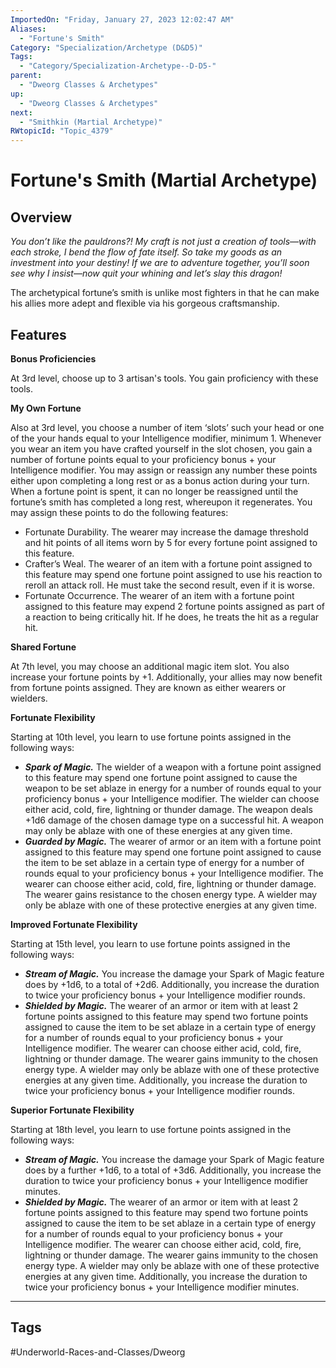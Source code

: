 ```yaml
---
ImportedOn: "Friday, January 27, 2023 12:02:47 AM"
Aliases:
  - "Fortune's Smith"
Category: "Specialization/Archetype (D&D5)"
Tags:
  - "Category/Specialization-Archetype--D-D5-"
parent:
  - "Dweorg Classes & Archetypes"
up:
  - "Dweorg Classes & Archetypes"
next:
  - "Smithkin (Martial Archetype)"
RWtopicId: "Topic_4379"
---
```

# Fortune's Smith (Martial Archetype)
## Overview
*You don’t like the pauldrons?! My craft is not just a creation of tools—with each stroke, I bend the flow of fate itself. So take my goods as an investment into your destiny! If we are to adventure together, you’ll soon see why I insist—now quit your whining and let’s slay this dragon!*

The archetypical fortune’s smith is unlike most fighters in that he can make his allies more adept and flexible via his gorgeous craftsmanship.

## Features
**Bonus Proficiencies**

At 3rd level, choose up to 3 artisan's tools. You gain proficiency with these tools.

**My Own Fortune**

Also at 3rd level, you choose a number of item ‘slots’ such your head or one of the your hands equal to your Intelligence modifier, minimum 1. Whenever you wear an item you have crafted yourself in the slot chosen, you gain a number of fortune points equal to your proficiency bonus + your Intelligence modifier. You may assign or reassign any number these points either upon completing a long rest or as a bonus action  during your turn. When a fortune point is spent, it can no longer be reassigned until the fortune’s smith has completed a long rest, whereupon it regenerates. You may assign these points to do the following features:

- Fortunate Durability. The wearer may increase the damage threshold and hit points of all items worn by 5 for every fortune point assigned to this feature.
- Crafter’s Weal. The wearer of an item with a fortune point assigned to this feature may spend one fortune point assigned to use his reaction to reroll an attack roll. He must take the second result, even if it is worse.
- Fortunate Occurrence. The wearer of an item with a fortune point assigned to this feature may expend 2 fortune points assigned as part of a reaction to being critically hit. If he does, he treats the hit as a regular hit.

**Shared Fortune**

At 7th level, you may choose an additional magic item slot. You also increase your fortune points by +1. Additionally, your allies may now benefit from fortune points assigned. They are known as either wearers or wielders.

**Fortunate Flexibility**

Starting at 10th level, you learn to use fortune points assigned in the following ways:

- ***Spark of Magic.*** The wielder of a weapon with a fortune point assigned to this feature may spend one fortune point assigned to cause the weapon to be set ablaze in energy for a number of rounds equal to your proficiency bonus + your Intelligence modifier. The wielder can choose either acid, cold, fire, lightning or thunder damage. The weapon deals +1d6 damage of the chosen damage type on a successful hit. A weapon may only be ablaze with one of these energies at any given time.
- ***Guarded by Magic.*** The wearer of armor or an item with a fortune point assigned to this feature may spend one fortune point assigned to cause the item to be set ablaze in a certain type of energy for a number of rounds equal to your proficiency bonus + your Intelligence modifier. The wearer can choose either acid, cold, fire, lightning or thunder damage. The wearer gains resistance to the chosen energy type. A wielder may only be ablaze with one of these protective energies at any given time.

**Improved Fortunate Flexibility**

Starting at 15th level, you learn to use fortune points assigned in the following ways:

- ***Stream of Magic.*** You increase the damage your Spark of Magic feature does by +1d6, to a total of +2d6. Additionally, you increase the duration to twice your proficiency bonus + your Intelligence modifier rounds.
- ***Shielded by Magic.*** The wearer of an armor or item with at least 2 fortune points assigned to this feature may spend two fortune points assigned to cause the item to be set ablaze in a certain type of energy for a number of rounds equal to your proficiency bonus + your Intelligence modifier. The wearer can choose either acid, cold, fire, lightning or thunder damage. The wearer gains immunity to the chosen energy type. A wielder may only be ablaze with one of these protective energies at any given time. Additionally, you increase the duration to twice your proficiency bonus + your Intelligence modifier rounds.

**Superior Fortunate Flexibility**

Starting at 18th level, you learn to use fortune points assigned in the following ways:

- ***Stream of Magic.*** You increase the damage your Spark of Magic feature does by a further +1d6, to a total of +3d6. Additionally, you increase the duration to twice your proficiency bonus + your Intelligence modifier minutes.
- ***Shielded by Magic.*** The wearer of an armor or item with at least 2 fortune points assigned to this feature may spend two fortune points assigned to cause the item to be set ablaze in a certain type of energy for a number of rounds equal to your proficiency bonus + your Intelligence modifier. The wearer can choose either acid, cold, fire, lightning or thunder damage. The wearer gains immunity to the chosen energy type. A wielder may only be ablaze with one of these protective energies at any given time. Additionally, you increase the duration to twice your proficiency bonus + your Intelligence modifier minutes.


---
## Tags
#Underworld-Races-and-Classes/Dweorg

